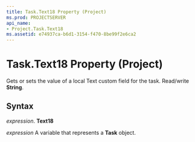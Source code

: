 ```yaml
---
title: Task.Text18 Property (Project)
ms.prod: PROJECTSERVER
api_name:
- Project.Task.Text18
ms.assetid: e74937ca-b6d1-3154-f470-8be99f2e6ca2
---
```



# Task.Text18 Property (Project)

Gets or sets the value of a local Text custom field for the task. Read/write  **String**.


## Syntax

 _expression_. **Text18**

 _expression_ A variable that represents a **Task** object.


